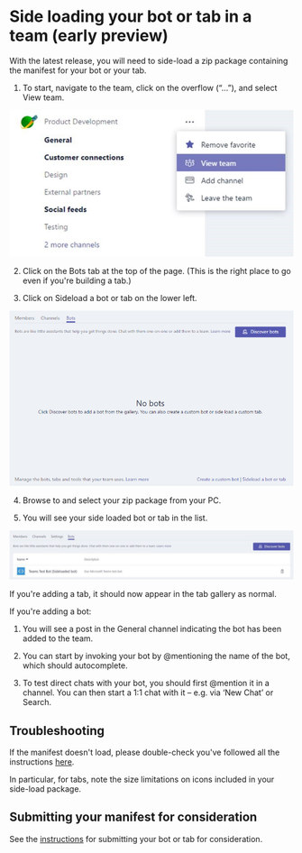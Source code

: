 # Side loading your bot or tab in a team (early preview)

With the latest release, you will need to side-load a zip package containing the manifest for your bot or your tab.

1.	To start, navigate to the team, click on the overflow (“…”), and select View team.

   !["View team"](../images/viewteam.jpg)

2.	Click on the Bots tab at the top of the page.  (This is the right place to go even if you're building a tab.)

3.	Click on Sideload a bot or tab on the lower left.

   !["Sideload entry point"](../images/sideloadentrypoint.png)

4.	Browse to and select your zip package from your PC.

5.	You will see your side loaded bot or tab in the list.

   !["Example of bot in list of side-loaded bots"](../images/botinlist.jpg)

If you're adding a tab, it should now appear in the tab gallery as normal.

If you're adding a bot:
 
1.	You will see a post in the General channel indicating the bot has been added to the team.

2.	You can start by invoking your bot by @mentioning the name of the bot, which should autocomplete.

3.  To test direct chats with your bot, you should first @mention it in a channel.  You can then start a 1:1 chat with it – e.g. via ‘New Chat’ or Search. 

## Troubleshooting

If the manifest doesn't load, please double-check you've followed all the instructions [here](manifest.md).

In particular, for tabs, note the size limitations on icons included in your side-load package.

## Submitting your manifest for consideration

See the [instructions](../submission.md) for submitting your bot or tab for consideration.

